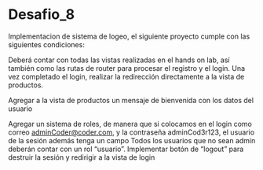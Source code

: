 # Desafio_8

Implementacion de sistema de logeo, el siguiente proyecto cumple con las siguientes condiciones:

Deberá contar con todas las vistas realizadas en el hands on lab, así también como las rutas de router para procesar el registro y el login. 
Una vez completado el login, realizar la redirección directamente a la vista de productos.

Agregar a la vista de productos un mensaje de bienvenida con los datos del usuario

Agregar un sistema de roles, de manera que si colocamos en el login como correo adminCoder@coder.com, y la contraseña adminCod3r123, el usuario de la sesión además tenga un campo 
Todos los usuarios que no sean admin deberán contar con un rol “usuario”.
Implementar botón de “logout” para destruir la sesión y redirigir a la vista de login

